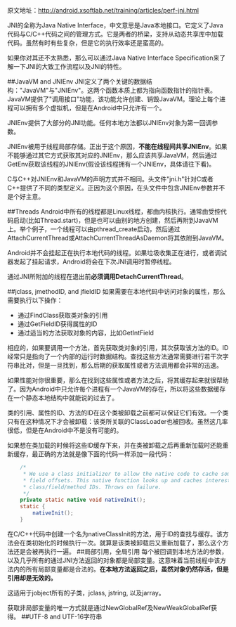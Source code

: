 原文地址：http://android.xsoftlab.net/training/articles/perf-jni.html

JNI的全称为Java Native Interface，中文意思是Java本地接口。它定义了Java代码与C/C++代码之间的管理方式。它是两者的桥梁，支持从动态共享库中加载代码。虽然有时有些复杂，但是它的执行效率还是蛮高的。

如果你对其还不太熟悉，那么可以通过Java Native Interface Specification来了解一下JNI的大致工作流程以及JNI的特性。

##JavaVM and JNIEnv
JNI定义了两个关键的数据结构："JavaVM"与"JNIEnv"。这两个函数本质上都为指向函数指针的指针表。JavaVM提供了"调用接口"功能，该功能允许创建、销毁JavaVM。理论上每个进程可以拥有多个虚拟机，但是在Android中只允许有一个。

JNIEnv提供了大部分的JNI功能。任何本地方法都以JNIEnv对象为第一回调参数。

JNIEnv被用于线程局部存储。正出于这个原因，**不能在线程间共享JNIEnv**。如果不能够通过其它方式获取其对应的JNIEnv，那么应该共享JavaVM，然后通过GetEnv获取该线程的JNIEnv(假设该线程拥有一个JNIEnv，具体请往下看)。

C与C++对JNIEnv和JavaVM的声明方式并不相同。头文件"jni.h"针对C或者C++提供了不同的类型定义。正因为这个原因，在头文件中包含JNIEnv参数并不是个好主意。

##Threads
Android中所有的线程都是Linux线程，都由内核执行。通常由受控代码启动(比如Thread.start)，但是也可以由别的地方创建，然后再附到JavaVM上。举个例子，一个线程可以由pthread_create启动，然后通过AttachCurrentThread或AttachCurrentThreadAsDaemon将其依附到JavaVM。

Android并不会挂起正在执行本地代码的线程。如果垃圾收集正在进行，或者调试器发起了挂起请求，Android将会在下次JNI调用时暂停线程。

通过JNI所附加的线程在退出前**必须调用DetachCurrentThread**。

##jclass, jmethodID, and jfieldID
如果需要在本地代码中访问对象的属性，那么需要执行以下操作：

- 通过FindClass获取类对象的引用
- 通过GetFieldID获得属性的ID
- 通过适当的方法获取对象的内容，比如GetIntField

相应的，如果要调用一个方法，首先获取类对象的引用，其次获取该方法的ID。ID经常只是指向了一个内部的运行时数据结构。查找这些方法通常需要进行若干次字符串比对，但是一旦找到，那么后期的获取属性或者方法调用都会非常的迅速。

如果性能对你很重要，那么在找到这些属性或者方法之后，将其缓存起来就很帮助了。因为Android中只允许每个进程有一个JavaVM的存在，所以将这些数据缓存在一个静态本地结构中就能说的过去了。

类的引用、属性的ID、方法的ID在这个类被卸载之前都可以保证它们有效。一个类只有在这种情况下才会被卸载：该类所关联的ClassLoader也被回收。虽然这几率很低，但是在Android中不是没有可能的。

如果想在类加载的时候将这些ID缓存下来，并在类被卸载之后再重新加载时还能重新缓存，最正确的方法就是像下面的代码一样添加一段代码：

```java
    /*
     * We use a class initializer to allow the native code to cache some
     * field offsets. This native function looks up and caches interesting
     * class/field/method IDs. Throws on failure.
     */
    private static native void nativeInit();
    static {
        nativeInit();
    }
```

在C/C++代码中创建一个名为nativeClassInit的方法，用于ID的查找与缓存。该方法会在类初始化的时候执行一次。就算是该类被卸载后又重新加载了，那么这个方法还是会被再执行一遍。
##局部引用，全局引用
每个被回调到本地方法的参数，以及几乎所有的通过JNI方法返回的对象都是局部变量。这意味着当前线程中该方法内的所有局部变量都是合法的。**在本地方法返回之后，虽然对象仍然存活，但是引用却是无效的。**

这适用于jobject所有的子类，jclass, jstring, 以及jarray。

获取非局部变量的唯一方式就是通过NewGlobalRef及NewWeakGlobalRef获得。
##UTF-8 and UTF-16字符串
